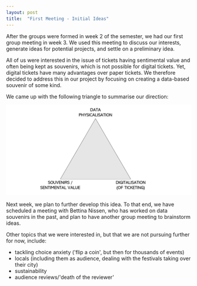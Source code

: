 ```yaml
---
layout: post
title:  "First Meeting - Initial Ideas"
---
```


After the groups were formed in week 2 of the semester, we had our first group meeting in week 3. We used this meeting to discuss our interests, generate ideas for potential projects, and settle on a preliminary idea.

All of us were interested in the issue of tickets having sentimental value and often being kept as souvenirs, which is not possible for digital tickets. Yet, digital tickets have many advantages over paper tickets. We therefore decided to address this in our project by focusing on creating a data-based souvenir of some kind.

We came up with the following triangle to summarise our direction:

![Triangle](../img/triangle.png)

Next week, we plan to further develop this idea. To that end, we have scheduled a meeting with Bettina Nissen, who has worked on data souvenirs in the past, and plan to have another group meeting to brainstorm ideas.



Other topics that we were interested in, but that we are not pursuing further for now, include:

* tackling choice anxiety ('flip a coin', but then for thousands of events)
* locals (including them as audience, dealing with the festivals taking over their city)
* sustainability
* audience reviews/'death of the reviewer'
